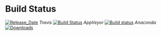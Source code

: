 # Build Status 

[![Release_Date](https://anaconda.org/pyiron/pyiron_atomistics/badges/latest_release_date.svg)](https://anaconda.org/pyiron/pyiron_atomistics)
_Travis_
[![Build Status](https://travis-ci.org/pyiron/pyiron_atomistics.svg?branch=master)](https://travis-ci.org/pyiron/pyiron_atomistics)
_AppVeyor_
[![Build status](https://ci.appveyor.com/api/projects/status/57f61ea4t01l1rqg/branch/master?svg=true)](https://ci.appveyor.com/project/pyiron-runner/pyiron-atomistics/branch/master)
_Anaconda_
[![Downloads](https://anaconda.org/pyiron/pyiron_atomistics/badges/downloads.svg)](https://anaconda.org/pyiron/pyiron_atomistics)
